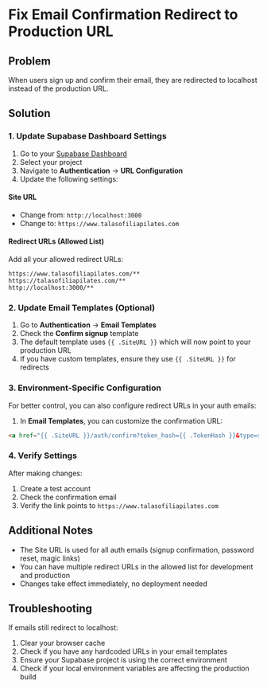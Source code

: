 # Fix Email Confirmation Redirect to Production URL

## Problem
When users sign up and confirm their email, they are redirected to localhost instead of the production URL.

## Solution

### 1. Update Supabase Dashboard Settings

1. Go to your [Supabase Dashboard](https://app.supabase.com)
2. Select your project
3. Navigate to **Authentication** → **URL Configuration**
4. Update the following settings:

#### Site URL
- Change from: `http://localhost:3000`
- Change to: `https://www.talasofiliapilates.com`

#### Redirect URLs (Allowed List)
Add all your allowed redirect URLs:
```
https://www.talasofiliapilates.com/**
https://talasofiliapilates.com/**
http://localhost:3000/**
```

### 2. Update Email Templates (Optional)

1. Go to **Authentication** → **Email Templates**
2. Check the **Confirm signup** template
3. The default template uses `{{ .SiteURL }}` which will now point to your production URL
4. If you have custom templates, ensure they use `{{ .SiteURL }}` for redirects

### 3. Environment-Specific Configuration

For better control, you can also configure redirect URLs in your auth emails:

1. In **Email Templates**, you can customize the confirmation URL:
```html
<a href="{{ .SiteURL }}/auth/confirm?token_hash={{ .TokenHash }}&type=signup">Confirm your email</a>
```

### 4. Verify Settings

After making changes:
1. Create a test account
2. Check the confirmation email
3. Verify the link points to `https://www.talasofiliapilates.com`

## Additional Notes

- The Site URL is used for all auth emails (signup confirmation, password reset, magic links)
- You can have multiple redirect URLs in the allowed list for development and production
- Changes take effect immediately, no deployment needed

## Troubleshooting

If emails still redirect to localhost:
1. Clear your browser cache
2. Check if you have any hardcoded URLs in your email templates
3. Ensure your Supabase project is using the correct environment
4. Check if your local environment variables are affecting the production build